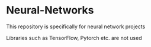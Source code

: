 # Neural-Networks
This repository is specifically for neural network projects

Libraries such as TensorFlow, Pytorch etc. are not used
